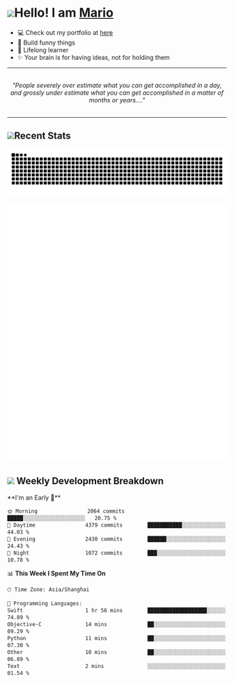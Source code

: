 <h1><a href = "#"><img src="https://media.giphy.com/media/VgCDAzcKvsR6OM0uWg/giphy.gif" width="50"></a><span>Hello! I am <a href="https://github.com/mario1in">Mario</a></span></h1>

- 💻 Check out my portfolio at [here](https://shixiong.name)
- 🔨 Build funny things
- 🚀 Lifelong learner
- ✨ Your brain is for having ideas, not for holding them

<hr/>
<br/>
<div align="center">
<i>"People severely over estimate what you can get accomplished in a day, and grossly under estimate what you can get accomplished in a matter of months or years...." </i>
</div>
<br/>
<hr/>

<h2 align="left">
  <a href="#"><img src="https://emojis.slackmojis.com/emojis/images/1643514389/3643/cool-doge.gif?1643514389" height="30"></a>Recent Stats
</h2>

<picture>
  <source
    media="(prefers-color-scheme: dark)"
    srcset="https://raw.githubusercontent.com/mario1in/mario1in/output/github-contribution-grid-snake-dark.svg"
  />
  <source
    media="(prefers-color-scheme: light)"
    srcset="https://raw.githubusercontent.com/mario1in/mario1in/output/github-contribution-grid-snake.svg"
  />
  <img
    alt="github contribution grid snake animation"
    src="https://raw.githubusercontent.com/mario1in/mario1in/output/github-contribution-grid-snake.svg"
  />
</picture>

![overview](https://raw.githubusercontent.com/mario1in/mario1in/stats-output/generated/overview.svg)
![languages](https://raw.githubusercontent.com/mario1in/mario1in/stats-output/generated/languages.svg)

<h2 align="left">
  <a href="#"><img src="https://emojis.slackmojis.com/emojis/images/1643514062/184/nyancat_big.gif?1643514062" height="30"></a> Weekly Development Breakdown
</h2>
<!--START_SECTION:waka-->
**I'm an Early 🐤** 

```text
🌞 Morning                2064 commits        █████░░░░░░░░░░░░░░░░░░░░   20.75 % 
🌆 Daytime                4379 commits        ███████████░░░░░░░░░░░░░░   44.03 % 
🌃 Evening                2430 commits        ██████░░░░░░░░░░░░░░░░░░░   24.43 % 
🌙 Night                  1072 commits        ███░░░░░░░░░░░░░░░░░░░░░░   10.78 % 
```


📊 **This Week I Spent My Time On** 

```text
🕑︎ Time Zone: Asia/Shanghai

💬 Programming Languages: 
Swift                    1 hr 56 mins        ███████████████████░░░░░░   74.89 % 
Objective-C              14 mins             ██░░░░░░░░░░░░░░░░░░░░░░░   09.29 % 
Python                   11 mins             ██░░░░░░░░░░░░░░░░░░░░░░░   07.30 % 
Other                    10 mins             ██░░░░░░░░░░░░░░░░░░░░░░░   06.89 % 
Text                     2 mins              ░░░░░░░░░░░░░░░░░░░░░░░░░   01.54 % 
```


<!--END_SECTION:waka-->

